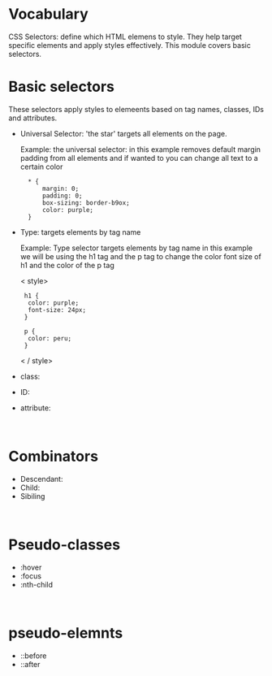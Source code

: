 # Vocabulary
CSS Selectors: define which HTML elemens to style. They help target specific elements and apply styles effectively. This module covers basic selectors.
<br/>

# Basic selectors
These selectors apply styles to elemeents based on tag names, classes, IDs and attributes.

- Universal Selector: 'the star' targets all elements on the page.

  Example: the universal selector: in this example removes default margin padding from all elements and if wanted to you can change all text to a certain color

        * {
            margin: 0;
            padding: 0;
            box-sizing: border-b9ox;
            color: purple;
        }

- Type: targets elements by tag name 

  Example: Type selector targets elements by tag name in this example we will be using the h1 tag and the p tag to change the color font size of h1 and the color of the p tag
  
    < style>
    
       h1 {
        color: purple;
        font-size: 24px;
       }

       p {
        color: peru;
       }
    < / style> 

- class:
- ID:
- attribute:
<br/>

# Combinators
- Descendant: 
- Child:
- Sibiling
<br/>

# Pseudo-classes
- :hover
- :focus
- :nth-child
<br/>

# pseudo-elemnts
- ::before
- ::after
   


 